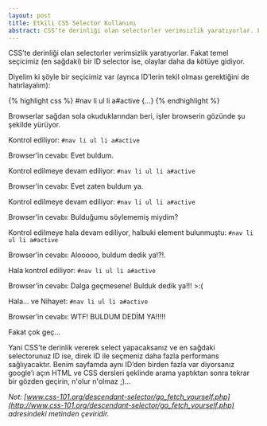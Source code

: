 ```yaml
---
layout: post
title: Etkili CSS Selector Kullanımı
abstract: CSS’te derinliği olan selectorler verimsizlik yaratıyorlar. Fakat temel seçicimiz (en sağdaki) bir ID selector ise, olaylar daha da kötüye gidiyor.
---
```


CSS’te derinliği olan selectorler verimsizlik yaratıyorlar. Fakat temel seçicimiz (en sağdaki) bir ID selector ise, olaylar daha da kötüye gidiyor.

Diyelim ki şöyle bir seçicimiz var (ayrıca ID’lerin tekil olması gerektiğini de hatırlayalım):

{% highlight css %}
#nav li ul li a#active {...}
{% endhighlight %}

Browserlar sağdan sola okuduklarından beri, işler browserin gözünde şu şekilde yürüyor.

Kontrol ediliyor: `#nav li ul li a#active`

Browser’in cevabı: Evet buldum.

Kontrol edilmeye devam ediliyor: `#nav li ul li a#active`

Browser’in cevabı: Evet zaten buldum ya.

Kontrol edilmeye devam ediliyor: `#nav li ul li a#active`

Browser’in cevabı: Bulduğumu söylememiş miydim?

Kontrol edilmeye hala devam ediliyor, halbuki element bulunmuştu: `#nav li ul li a#active`

Browser’in cevabı: Alooooo, buldum dedik ya!?!.

Hala kontrol ediliyor: `#nav li ul li a#active`

Browser’in cevabı: Dalga geçmesene! Bulduk dedik ya!!! >:(

Hala... ve Nihayet: `#nav li ul li a#active`

Browser’in cevabı: WTF! BULDUM DEDİM YA!!!!!

Fakat çok geç...

Yani CSS’te derinlik vererek select yapacaksanız ve en sağdaki selectorunuz ID ise, direk ID
ile seçmeniz daha fazla performans sağlıyacaktır. Benim sayfamda aynı ID’den birden fazla var
diyorsanız google’ı açın HTML ve CSS dersleri şeklinde arama yaptıktan sonra tekrar bir gözden geçirin, n'olur n'olmaz ;)…

_Not: [www.css-101.org/descendant-selector/go_fetch_yourself.php](http://www.css-101.org/descendant-selector/go_fetch_yourself.php) adresindeki metinden çeviridir._

